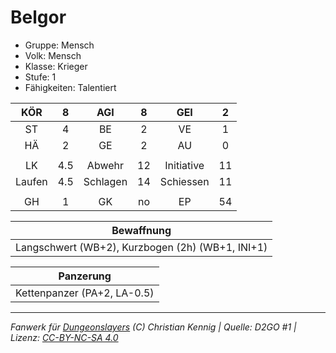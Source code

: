 # Belgor  
- Gruppe: Mensch  
- Volk: Mensch  
- Klasse: Krieger  
- Stufe: 1  
- Fähigkeiten: Talentiert  


| KÖR | 8 | AGI | 8 | GEI | 2 |
| :-: | :-: | :-: | :-: | :-: | :-: |
| ST | 4 | BE | 2 | VE | 1 |
| HÄ | 2 | GE | 2 | AU | 0 |
|  |
| LK | 4.5 | Abwehr | 12 | Initiative | 11 |
| Laufen | 4.5 | Schlagen | 14 | Schiessen | 11 |
|  |
| GH | 1 | GK | no | EP | 54 |

| Bewaffnung |
| --- |
| Langschwert (WB+2), Kurzbogen (2h) (WB+1, INI+1) |


| Panzerung |
| --- |
| Kettenpanzer (PA+2, LA-0.5) |





___
*Fanwerk für [Dungeonslayers](https://www.dungeonslayers.net/) (C) Christian Kennig | Quelle: D2GO #1 | Lizenz: [CC-BY-NC-SA 4.0](https://creativecommons.org/licenses/by-nc-sa/4.0/deed.de)*